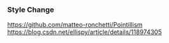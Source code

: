 ### Style Change
https://github.com/matteo-ronchetti/Pointillism  
https://blog.csdn.net/ellispy/article/details/118974305  

